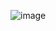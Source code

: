 ![image](https://user-images.githubusercontent.com/67862423/227738638-9a5c2f89-6f4e-418a-b204-68b96717f166.png)
